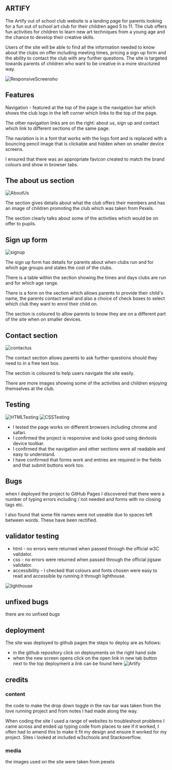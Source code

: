 ## ARTIFY

The Artify out of school club website is a landing page for parents looking for a fun out of school art club for their children aged 5 to 11. The club offers fun activities for children to learn new art techniques from a young age and the chance to develop their creative skills.

Users of the site will be able to find all the information needed to know about the clubs on offer including meeting times, pricing a sign up form and the ability to contact the club with any further questions. The site is targeted towards parents of children who want to be creative in a more structured way.

![ResponsiveScreensho](https://github.com/gjwilson20/Artify/assets/166746021/756cd282-aca4-49b1-a864-80aee1ad061e)

## Features

Navigation - featured at the top of the page is the navigation bar which shows the club logo in the left corner which links to the top of the page.

The other navigation links are on the right: about us, sign up and contact which link to different sections of the same page.

The naviation is in a font that works with the logo font and is replaced with a bouncing pencil image that is clickable and hidden when on smaller device screens.

I ensured that there was an appropriate favicon created to match the brand colours and show in browser tabs.

## The about us section
![AboutUs](https://github.com/gjwilson20/Artify/assets/166746021/ca33d38c-7e59-4b90-a089-3c189b0f7d1a)

The section gives details about what the club offers their members and has an image of children promoting the club which was taken from Pexels.

The section clearly talks about some of the activities which would be on offer to pupils.

## Sign up form
![signup](https://github.com/gjwilson20/Artify/assets/166746021/8d59c5fa-965c-410c-bfef-c1913d0c3453)

The sign up form has details for parents about when clubs run and for which age groups and states the cost of the clubs. 

There is a table within the section showing the times and days clubs are run and for which age range.

There is a form on the section which allows parents to provide their child's name, the parents contact email and also a choice of check boxes to select which club they want to enrol their child on.

The section is coloured to allow parents to know they are on a different part of the site when on smaller devices.

## Contact section

![contactus](https://github.com/gjwilson20/Artify/assets/166746021/f9b4f843-0c61-4307-b539-00a6fe3679fc)

The contact section allows parents to ask further questions should they need to in a free text box.

The section is coloured to help users navigate the site easily.

There are more images showing some of the activities and children enjoying themselves at the club.

## Testing
![HTMLTesting](https://github.com/gjwilson20/Artify/assets/166746021/b50af7e6-83ca-4dc2-92d8-433e076fafb1)
![CSSTesting](https://github.com/gjwilson20/Artify/assets/166746021/8ae852ba-ddb4-467b-ae0d-c3502967f1d3)

- I tested the page works on different browsers including chrome and safari.
- I confirmed the project is responsive and looks good using devtools device toolbar.
- I confirmed that the navigation and other sections were all readable and easy to understand.
- I have confirmed that forms work and entries are required in the fields and that submit buttons work too.

## Bugs
when I deployed the project to GitHub Pages I discovered that there were a number of typing errors including / not needed and forms with no closing tags etc.  

I also found that some file names were not useable due to spaces left between words. These have been rectified.

## validator testing
- html - no errors were returned when passed through the official w3C validator.
- css - no errors were returned when passed through the official jigsaw validator.
- accessibility - I checked that colours and fonts chosen were easy to read and accessible by running it through lighthouse.

![lighthouse](https://github.com/gjwilson20/Artify/assets/166746021/701a8095-c96a-4b2f-9aad-3fc37f322d1c)


## unfixed bugs
there are no unfixed bugs

## deployment
The site was deployed to github pages
the steps to deploy are as follows:
  - in the github repository click on deployments on the right hand side
  - when the new screen opens click on the open link in new tab button next to the top deployment
a link can be found here ![Artify](https://gjwilson20.github.io/Artify/)

## credits
### content
the code to make the drop down toggle in the nav bar was taken from the love running project and from notes I had made along the way. 

When coding the site I used a range of websites to troubleshoot problems I came across and ended up typing code from places to see if it worked, I often had to amend this to make it fit my design and ensure it worked for my project. Sites i looked at included w3schools and Stackoverflow. 

### media
the images used on the site were taken from pexels
